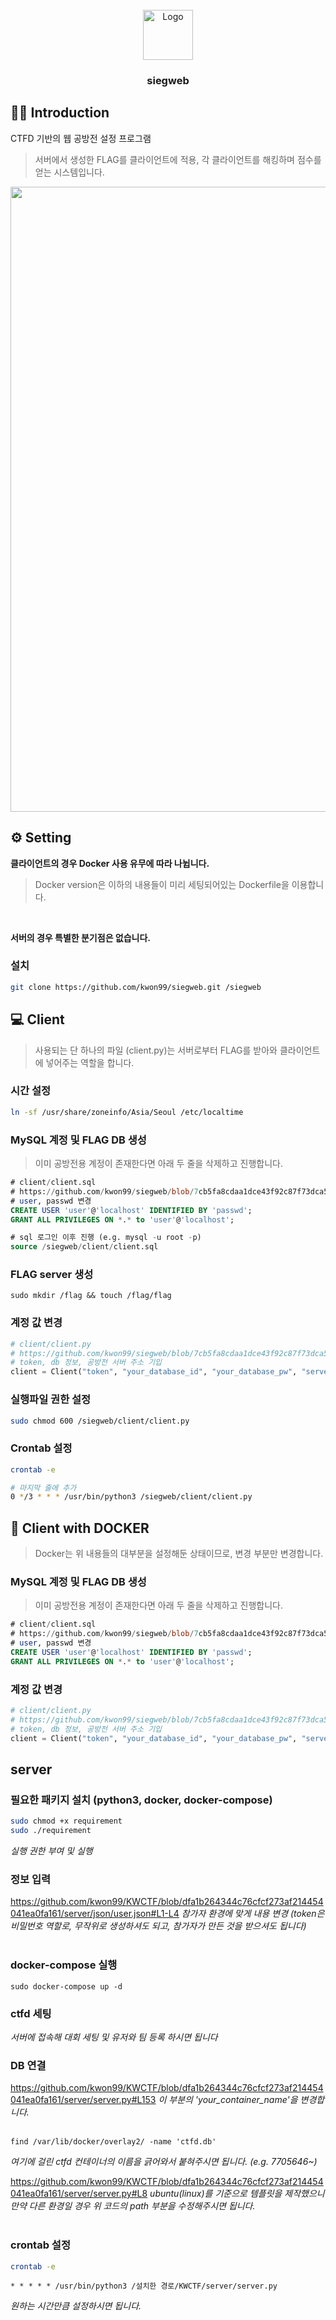 <!-- PROJECT LOGO -->
<br />
<div align="center">
  <a href="https://github.com/kwon99/siegweb">
    <img src="img/logo.png" alt="Logo" width="80" height="80">
  </a>

<h3 align="center">siegweb</h3>
</div>

## 👨‍💻 Introduction
CTFD 기반의 웹 공방전 설정 프로그램
> 서버에서 생성한 FLAG를 클라이언트에 적용, 각 클라이언트를 해킹하며 점수를 얻는 시스템입니다.
<img src="https://github.com/kwon99/siegweb/blob/main/img/ctfd1.png" width="1000">

## ⚙️ Setting
**클라이언트의 경우 Docker 사용 유무에 따라 나뉩니다.**
> Docker version은 이하의 내용들이 미리 세팅되어있는 Dockerfile을 이용합니다. 
<br/>

**서버의 경우 특별한 분기점은 없습니다.**

### 설치

```bash
git clone https://github.com/kwon99/siegweb.git /siegweb
```

## 💻 Client
> 사용되는 단 하나의 파일 (client.py)는 서버로부터 FLAG를 받아와 클라이언트에 넣어주는 역할을 합니다.

### 시간 설정
```bash
ln -sf /usr/share/zoneinfo/Asia/Seoul /etc/localtime
```

### MySQL 계정 및 FLAG DB 생성
> 이미 공방전용 계정이 존재한다면 아래 두 줄을 삭제하고 진행합니다.
```sql
# client/client.sql
# https://github.com/kwon99/siegweb/blob/7cb5fa8cdaa1dce43f92c87f73dca50616b25424/client/client.sql#L2-L3
# user, passwd 변경
CREATE USER 'user'@'localhost' IDENTIFIED BY 'passwd'; 
GRANT ALL PRIVILEGES ON *.* to 'user'@'localhost'; 
```

```sql
# sql 로그인 이후 진행 (e.g. mysql -u root -p)
source /siegweb/client/client.sql
```

### FLAG server 생성
```
sudo mkdir /flag && touch /flag/flag
```

### 계정 값 변경
```python
# client/client.py
# https://github.com/kwon99/siegweb/blob/7cb5fa8cdaa1dce43f92c87f73dca50616b25424/client/client.py#L53-L54
# token, db 정보, 공방전 서버 주소 기입
client = Client("token", "your_database_id", "your_database_pw", "server_address") 
```

### 실행파일 권한 설정
```bash
sudo chmod 600 /siegweb/client/client.py
```

### Crontab 설정
```bash
crontab -e

# 마지막 줄에 추가
0 */3 * * * /usr/bin/python3 /siegweb/client/client.py
```

## 🐳 Client with DOCKER
> Docker는 위 내용들의 대부분을 설정해둔 상태이므로, 변경 부분만 변경합니다.

### MySQL 계정 및 FLAG DB 생성
> 이미 공방전용 계정이 존재한다면 아래 두 줄을 삭제하고 진행합니다.
```sql
# client/client.sql
# https://github.com/kwon99/siegweb/blob/7cb5fa8cdaa1dce43f92c87f73dca50616b25424/client/client.sql#L2-L3
# user, passwd 변경
CREATE USER 'user'@'localhost' IDENTIFIED BY 'passwd'; 
GRANT ALL PRIVILEGES ON *.* to 'user'@'localhost'; 
```

### 계정 값 변경
```python
# client/client.py
# https://github.com/kwon99/siegweb/blob/7cb5fa8cdaa1dce43f92c87f73dca50616b25424/client/client.py#L53-L54
# token, db 정보, 공방전 서버 주소 기입
client = Client("token", "your_database_id", "your_database_pw", "server_address") 
```

## server

### 필요한 패키지 설치 (python3, docker, docker-compose)

```bash
sudo chmod +x requirement
sudo ./requirement
```

_실행 권한 부여 및 실행_

### 정보 입력

https://github.com/kwon99/KWCTF/blob/dfa1b264344c76cfcf273af214454041ea0fa161/server/json/user.json#L1-L4
_참가자 환경에 맞게 내용 변경 (token은 비밀번호 역할로, 무작위로 생성하셔도 되고, 참가자가 만든 것을 받으셔도 됩니다)_
<br /><br />

### docker-compose 실행

```
sudo docker-compose up -d
```

### ctfd 세팅

_서버에 접속해 대회 세팅 및 유저와 팀 등록 하시면 됩니다_

### DB 연결

https://github.com/kwon99/KWCTF/blob/dfa1b264344c76cfcf273af214454041ea0fa161/server/server.py#L153
_이 부분의 'your_container_name'을 변경합니다._
<br /><br />

```
find /var/lib/docker/overlay2/ -name 'ctfd.db'
```

_여기에 걸린 ctfd 컨테이너의 이름을 긁어와서 붙혀주시면 됩니다. (e.g. 7705646~)_

https://github.com/kwon99/KWCTF/blob/dfa1b264344c76cfcf273af214454041ea0fa161/server/server.py#L8
_ubuntu(linux)를 기준으로 템플릿을 제작했으니 만약 다른 환경일 경우 위 코드의 path 부분을 수정해주시면 됩니다._
<br /><br />

### crontab 설정

```bash
crontab -e
```

```
* * * * * /usr/bin/python3 /설치한 경로/KWCTF/server/server.py
```

_원하는 시간만큼 설정하시면 됩니다._
